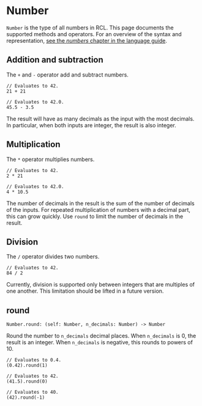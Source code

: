 # Number

`Number` is the type of all numbers in <abbr>RCL</abbr>.
This page documents the supported methods and operators.
For an overview of the syntax and representation,
[see the _numbers_ chapter in the language guide](numbers.md).

## Addition and subtraction

The `+` and `-` operator add and subtract numbers.

```rcl
// Evaluates to 42.
21 + 21

// Evaluates to 42.0.
45.5 - 3.5
```

The result will have as many decimals as the input with the most decimals.
In particular, when both inputs are integer, the result is also integer.

## Multiplication

The `*` operator multiplies numbers.

```rcl
// Evaluates to 42.
2 * 21

// Evaluates to 42.0.
4 * 10.5
```

The number of decimals in the result is the sum of the number of decimals of
the inputs. For repeated multiplication of numbers with a decimal part, this
can grow quickly. Use `round` to limit the number of decimals in the result.

## Division

The `/` operator divides two numbers.

```rcl
// Evaluates to 42.
84 / 2
```

Currently, division is supported only between integers that are multiples of one
another. This limitation should be lifted in a future version.

## round

```rcl
Number.round: (self: Number, n_decimals: Number) -> Number
```

Round the number to `n_decimals` decimal places. When `n_decimals` is 0, the
result is an integer. When `n_decimals` is negative, this rounds to powers of 10.

```rcl
// Evaluates to 0.4.
(0.42).round(1)

// Evaluates to 42.
(41.5).round(0)

// Evaluates to 40.
(42).round(-1)
```
